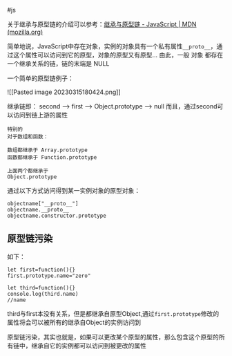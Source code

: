 #js 

关于继承与原型链的介绍可以参考：[继承与原型链 - JavaScript | MDN (mozilla.org)](https://developer.mozilla.org/zh-CN/docs/Web/JavaScript/Inheritance_and_the_prototype_chain)

简单地说，JavaScript中存在对象，实例的对象具有一个私有属性`__proto__`，通过这个属性可以访问到它的原型，对象的原型又有原型... 
由此，一般 对象 都存在一个继承关系的链，链的末端是 NULL

一个简单的原型链例子：

![[Pasted image 20230315180424.png]]

继承链即：
second --> first --> Object.prototype --> null
而且，通过second可以访问到链上游的属性

```
特别的
对于数组和函数：

数组都继承于 Array.prototype
函数都继承于 Function.prototype

上面两个都继承于
Object.prototype
```

通过以下方式访问得到某一实例对象的原型对象：

```
objectname["__proto__"]
objectname.__proto__
objectname.constructor.prototype
```
 
## 原型链污染
 
 如下：
```
let first=function(){}
first.prototype.name="zero"

let third=function(){}
console.log(third.name)
//name
```
third与first本没有关系，但是都继承自原型Object,通过`first.prototype`修改的属性将会可以被所有的继承自Object的实例访问到

原型链污染，其实也就是，如果可以更改某个原型的属性，那么包含这个原型的所有链中，继承自它的实例都可以访问到被更改的属性

